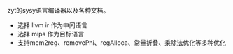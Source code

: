zyt的sysy语言编译器以及各种文档。

* 选择 llvm ir 作为中间语言
* 选择 mips 作为目标语言
* 支持mem2reg、removePhi、regAlloca、常量折叠、乘除法优化等多种优化
